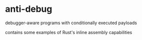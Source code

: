 # anti-debug
debugger-aware programs with conditionally executed payloads


contains some examples of Rust's inline assembly capabilities
